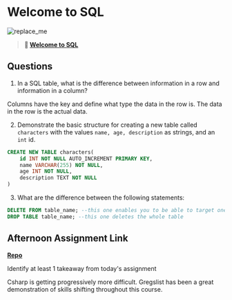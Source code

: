 # Welcome to SQL

![replace_me](https://codeworks.blob.core.windows.net/public/assets/img/illustrations/placeholder.svg)

> **📖 [Welcome to SQL](https://codeworksacademy.com/fs-student-guide/resources/wk11/01-MySQL-GettingStarted)**

## Questions

1. In a SQL table, what is the difference between information in a row and information in a column?

Columns have the key and define what type the data in the row is. The data in the row is the actual data.

2. Demonstrate the basic structure for creating a new table called `characters` with the values `name, age, description` as strings, and an `int` id.
```sql
CREATE NEW TABLE characters(
	id INT NOT NULL AUTO_INCREMENT PRIMARY KEY,
	name VARCHAR(255) NOT NULL,
	age INT NOT NULL,
	description TEXT NOT NULL
)
```

3. What are the difference between the following statements: 
```sql
DELETE FROM table_name; --this one enables you to be able to target one element in a table
DROP TABLE table_name; --this one deletes the whole table
```

## Afternoon Assignment Link

**[Repo](https://github.com/JacksonHagen/gregslistCsharp)**

Identify at least 1 takeaway from today's assignment

Csharp is getting progressively more difficult. Gregslist has been a great demonstration of skills shifting throughout this course.
